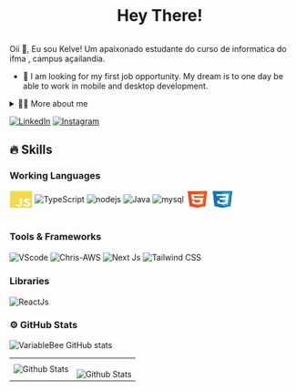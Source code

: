 <div id="user-content-toc">
  <ul align="center">
    <summary><h1 style="display: inline-block">Hey There!</h1></summary>
</div>

<!-- Presentation -->
<p>
  

  Oii 👋, Eu sou Kelve! Um apaixonado estudante do curso de informatica do ifma , campus açailandia.

  <!--
  - 🌱 I am currently studying systems analysis and development at Cruzeiro do Sul<img align="center" alt="html5" src="https://img.shields.io/badge/Edx-193A3E?style=for-the-badge&logo=edx&logoColor=white" />
  -->
  - 🔭 I am looking for my first job opportunity. My dream is to one day be able to work in mobile and desktop development.
 
</p>

<!-- Dropdown -->
<details>
  <summary>👨‍💻 More about me</summary>

  - 💬 I am 18 years old, currently living in Brazil. I have relative fluency in English, - basic knowledge of Spanish, Hebrew and Arabic -, and have experience in JavaScript, TypeScript, Java, NodeJs, MySQL, ReactJs, NextJs and Tailwind CSS.


  - ⚡ I like reading, whether it's a good book, as well as watching movies and playing games! I believe that our personal interests contribute to the emergence of new ideas, solving problems, and making the world better.
</details>

<!-- Links -->
[![LinkedIn](https://img.shields.io/badge/LinkedIn-0077B5?style=for-the-badge&logo=linkedin&logoColor=white)](https://www.linkedin.com/in/alefalvesaraujo/)
[![Instagram](https://img.shields.io/badge/Instagram-E4405F?style=for-the-badge&logo=instagram&logoColor=white)]()



<!-- Portfolio 
## Portfolio:
- []()
- []()
- []()
- []()
-->
<!-- GIF -->
<div align="left">
  
</div>

###


## 🔥 Skills
<!-- Skills: Programming Languages -->
<div style="flex-basis: 48%;">
  <h3>Working Languages</h3>
  <img align="center" alt="Js" height="30" width="40" src="https://raw.githubusercontent.com/devicons/devicon/master/icons/javascript/javascript-plain.svg">
  <img align="center" alt="TypeScript" height="30" width="40" src="https://cdn.jsdelivr.net/gh/devicons/devicon/icons/typescript/typescript-original.svg">
  <img align="center" alt="nodejs" height="30" width="40" src="https://cdn.jsdelivr.net/gh/devicons/devicon/icons/nodejs/nodejs-original.svg">
  <img align="center" alt="Java" height="30" width="40" src="https://cdn.jsdelivr.net/gh/devicons/devicon/icons/java/java-original.svg">
  <img align="center" alt="mysql" height="30" width="40" src="https://cdn.jsdelivr.net/gh/devicons/devicon/icons/mysql/mysql-original.svg">
  <img align="center" alt="HTML" height="30" width="40" src="https://raw.githubusercontent.com/devicons/devicon/master/icons/html5/html5-original.svg">
  <img align="center" alt="CSS" height="30" width="40" src="https://raw.githubusercontent.com/devicons/devicon/master/icons/css3/css3-original.svg">
</div>
<br/>
<!-- Skills: Tools & Frameworks -->
<div style="flex-basis: 40%;">
  <h3>Tools & Frameworks</h3>
  <img align="center" alt="VScode" height="30" width="40" src="https://cdn.jsdelivr.net/gh/devicons/devicon/icons/vscode/vscode-original.svg">
  <img align="center" alt="Chris-AWS" height="30" width="40" src="https://cdn.jsdelivr.net/gh/devicons/devicon/icons/git/git-original.svg">
  <img align="center" alt="Next Js" height="30" width="40" src="https://cdn.jsdelivr.net/gh/devicons/devicon/icons/nextjs/nextjs-original.svg">
  <img align="center" alt="Tailwind CSS" height="80" width="80" src="https://cdn.jsdelivr.net/gh/devicons/devicon/icons/tailwindcss/tailwindcss-original-wordmark.svg">
</div>
  <!-- Skills: Libraries -->
<div style="flex-basis: 48%;">
  <h3>Libraries</h3>
  <img align="center" alt="ReactJs" height="30" width="40" src="https://cdn.jsdelivr.net/gh/devicons/devicon/icons/react/react-original.svg">
</div>

<!-- GithubStats -->
### ⚙️ GitHub Stats

![VariableBee GitHub stats](https://github-readme-stats.vercel.app/api?username=3alyef&show_icons=true&theme=gotham)

<table>
  <tr>
    <td>
      <img
        align="left"
        src="https://github-readme-stats.vercel.app/api/top-langs/?username=3alyef&theme=gotham&hide_border=false&include_all_commits=true&count_private=true&layout=compact"
        alt="Github Stats"
      />
    </td>
    <td>
      <br />
      <img
        align="left"
        src="https://github-readme-streak-stats.herokuapp.com/?user=3alyef&theme=gotham&hide_border=false"
        alt="Github Stats"
      />
    </td>
  </tr>
</table>
<!---
Dini021/Dini021 is a ✨ special ✨ repository because its `README.md` (this file) appears on your GitHub profile.
You can click the Preview link to take a look at your changes.
--->
